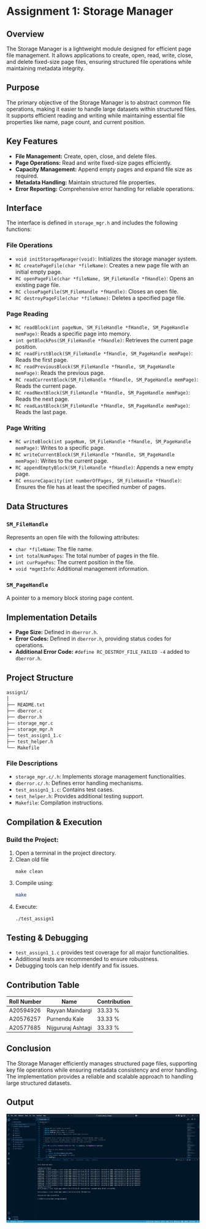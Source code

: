 # Assignment 1: Storage Manager


## Overview
The Storage Manager is a lightweight module designed for efficient page file management. It allows applications to create, open, read, write, close, and delete fixed-size page files, ensuring structured file operations while maintaining metadata integrity.

## Purpose
The primary objective of the Storage Manager is to abstract common file operations, making it easier to handle large datasets within structured files. It supports efficient reading and writing while maintaining essential file properties like name, page count, and current position.

## Key Features
- **File Management:** Create, open, close, and delete files.
- **Page Operations:** Read and write fixed-size pages efficiently.
- **Capacity Management:** Append empty pages and expand file size as required.
- **Metadata Handling:** Maintain structured file properties.
- **Error Reporting:** Comprehensive error handling for reliable operations.

## Interface
The interface is defined in `storage_mgr.h` and includes the following functions:

### File Operations
- `void initStorageManager(void)`: Initializes the storage manager system.
- `RC createPageFile(char *fileName)`: Creates a new page file with an initial empty page.
- `RC openPageFile(char *fileName, SM_FileHandle *fHandle)`: Opens an existing page file.
- `RC closePageFile(SM_FileHandle *fHandle)`: Closes an open file.
- `RC destroyPageFile(char *fileName)`: Deletes a specified page file.

### Page Reading
- `RC readBlock(int pageNum, SM_FileHandle *fHandle, SM_PageHandle memPage)`: Reads a specific page into memory.
- `int getBlockPos(SM_FileHandle *fHandle)`: Retrieves the current page position.
- `RC readFirstBlock(SM_FileHandle *fHandle, SM_PageHandle memPage)`: Reads the first page.
- `RC readPreviousBlock(SM_FileHandle *fHandle, SM_PageHandle memPage)`: Reads the previous page.
- `RC readCurrentBlock(SM_FileHandle *fHandle, SM_PageHandle memPage)`: Reads the current page.
- `RC readNextBlock(SM_FileHandle *fHandle, SM_PageHandle memPage)`: Reads the next page.
- `RC readLastBlock(SM_FileHandle *fHandle, SM_PageHandle memPage)`: Reads the last page.

### Page Writing
- `RC writeBlock(int pageNum, SM_FileHandle *fHandle, SM_PageHandle memPage)`: Writes to a specific page.
- `RC writeCurrentBlock(SM_FileHandle *fHandle, SM_PageHandle memPage)`: Writes to the current page.
- `RC appendEmptyBlock(SM_FileHandle *fHandle)`: Appends a new empty page.
- `RC ensureCapacity(int numberOfPages, SM_FileHandle *fHandle)`: Ensures the file has at least the specified number of pages.

## Data Structures
### `SM_FileHandle`
Represents an open file with the following attributes:
- `char *fileName`: The file name.
- `int totalNumPages`: The total number of pages in the file.
- `int curPagePos`: The current position in the file.
- `void *mgmtInfo`: Additional management information.

### `SM_PageHandle`
A pointer to a memory block storing page content.

## Implementation Details
- **Page Size:** Defined in `dberror.h`.
- **Error Codes:** Defined in `dberror.h`, providing status codes for operations.
- **Additional Error Code:** `#define RC_DESTROY_FILE_FAILED -4` added to `dberror.h`.

## Project Structure
```
assign1/
│
├── README.txt
├── dberror.c
├── dberror.h
├── storage_mgr.c
├── storage_mgr.h
├── test_assign1_1.c
├── test_helper.h
└── Makefile
```

### File Descriptions
- `storage_mgr.c/.h`: Implements storage management functionalities.
- `dberror.c/.h`: Defines error handling mechanisms.
- `test_assign1_1.c`: Contains test cases.
- `test_helper.h`: Provides additional testing support.
- `Makefile`: Compilation instructions.

## Compilation & Execution
### Build the Project:
1. Open a terminal in the project directory.
2. Clean old file
   ```
   make clean
   ```
3. Compile using:
   ```bash
   make
   ```
4. Execute:
   ```bash
   ./test_assign1
   ```


## Testing & Debugging
- `test_assign1_1.c` provides test coverage for all major functionalities.
- Additional tests are recommended to ensure robustness.
- Debugging tools can help identify and fix issues.

## Contribution Table
| Roll Number | Name | Contribution |
|-------------|------|--------------|
| A20594926 | Rayyan Maindargi | 33.33 % |
|A20576257| Purnendu Kale | 33.33 % |
| A20577685 | Nijgururaj Ashtagi | 33.33 % |

## Conclusion
The Storage Manager efficiently manages structured page files, supporting key file operations while ensuring metadata consistency and error handling. The implementation provides a reliable and scalable approach to handling large structured datasets.

## Output
![Alt text](output/image.png)